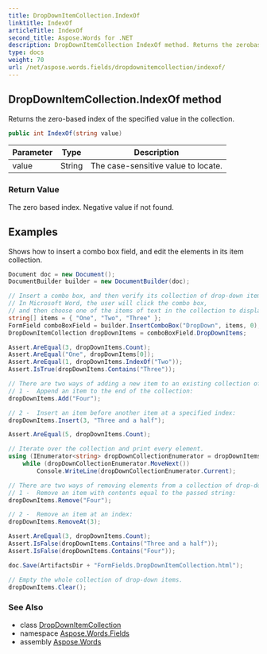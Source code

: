 ```yaml
---
title: DropDownItemCollection.IndexOf
linktitle: IndexOf
articleTitle: IndexOf
second_title: Aspose.Words for .NET
description: DropDownItemCollection IndexOf method. Returns the zerobased index of the specified value in the collection in C#.
type: docs
weight: 70
url: /net/aspose.words.fields/dropdownitemcollection/indexof/
---
```

## DropDownItemCollection.IndexOf method

Returns the zero-based index of the specified value in the collection.

```csharp
public int IndexOf(string value)
```

| Parameter | Type | Description |
| --- | --- | --- |
| value | String | The case-sensitive value to locate. |

### Return Value

The zero based index. Negative value if not found.

## Examples

Shows how to insert a combo box field, and edit the elements in its item collection.

```csharp
Document doc = new Document();
DocumentBuilder builder = new DocumentBuilder(doc);

// Insert a combo box, and then verify its collection of drop-down items.
// In Microsoft Word, the user will click the combo box,
// and then choose one of the items of text in the collection to display.
string[] items = { "One", "Two", "Three" };
FormField comboBoxField = builder.InsertComboBox("DropDown", items, 0);
DropDownItemCollection dropDownItems = comboBoxField.DropDownItems;

Assert.AreEqual(3, dropDownItems.Count);
Assert.AreEqual("One", dropDownItems[0]);
Assert.AreEqual(1, dropDownItems.IndexOf("Two"));
Assert.IsTrue(dropDownItems.Contains("Three"));

// There are two ways of adding a new item to an existing collection of drop-down box items.
// 1 -  Append an item to the end of the collection:
dropDownItems.Add("Four");

// 2 -  Insert an item before another item at a specified index:
dropDownItems.Insert(3, "Three and a half");

Assert.AreEqual(5, dropDownItems.Count);

// Iterate over the collection and print every element.
using (IEnumerator<string> dropDownCollectionEnumerator = dropDownItems.GetEnumerator())
    while (dropDownCollectionEnumerator.MoveNext())
        Console.WriteLine(dropDownCollectionEnumerator.Current);

// There are two ways of removing elements from a collection of drop-down items.
// 1 -  Remove an item with contents equal to the passed string:
dropDownItems.Remove("Four");

// 2 -  Remove an item at an index:
dropDownItems.RemoveAt(3);

Assert.AreEqual(3, dropDownItems.Count);
Assert.IsFalse(dropDownItems.Contains("Three and a half"));
Assert.IsFalse(dropDownItems.Contains("Four"));

doc.Save(ArtifactsDir + "FormFields.DropDownItemCollection.html");

// Empty the whole collection of drop-down items.
dropDownItems.Clear();
```

### See Also

* class [DropDownItemCollection](../)
* namespace [Aspose.Words.Fields](../../dropdownitemcollection/)
* assembly [Aspose.Words](../../../)
